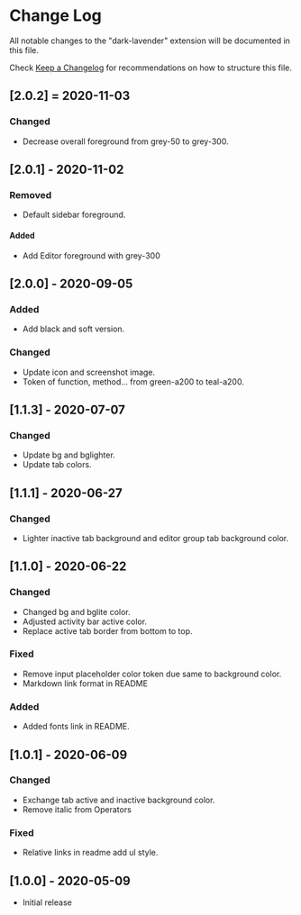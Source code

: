 # Change Log

All notable changes to the "dark-lavender" extension will be documented in this file.

Check [Keep a Changelog](http://keepachangelog.com/) for recommendations on how to structure this file.

## [2.0.2] = 2020-11-03
### Changed
- Decrease overall foreground from grey-50 to grey-300.

## [2.0.1] - 2020-11-02
### Removed
- Default sidebar foreground.

#### Added
- Add Editor foreground with grey-300

## [2.0.0] - 2020-09-05
### Added
- Add black and soft version.

### Changed
- Update icon and screenshot image.
- Token of function, method... from green-a200 to teal-a200.

## [1.1.3] - 2020-07-07
### Changed
- Update bg and bglighter.
- Update tab colors.

## [1.1.1] - 2020-06-27
### Changed
- Lighter inactive tab background and editor group tab background color.

## [1.1.0] - 2020-06-22
### Changed
- Changed bg and bglite color.
- Adjusted activity bar active color.
- Replace active tab border from bottom to top.

### Fixed
- Remove input placeholder color token due same to background color.
- Markdown link format in README

### Added
- Added fonts link in README.

## [1.0.1] - 2020-06-09
### Changed
- Exchange tab active and inactive background color.
- Remove italic from Operators

### Fixed
- Relative links in readme add ul style.

## [1.0.0] - 2020-05-09
- Initial release
